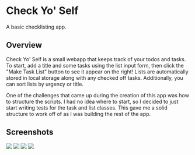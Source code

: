 # Check Yo' Self
A basic checklisting app. 

## Overview
Check Yo' Self is a small webapp that keeps track of your todos and tasks. To start, add a title and some tasks using the list input form, then click the "Make Task List" button to see it appear on the right! Lists are automatically stored in local storage along with any checked off tasks. Additionally, you can sort lists by urgency or title.

One of the challenges that came up during the creation of this app was how to structure the scripts. I had no idea where to start, so I decided to just start writing tests for the task and list classes. This gave me a solid structure to work off of as I was building the rest of the app. 

## Screenshots
<img src="https://i.imgur.com/staOswq.png">
<img src="https://i.imgur.com/lr5pA9n.png">
<img src="https://i.imgur.com/Skx5gKJ.png">
<img src="https://i.imgur.com/qfOpvsd.png">

